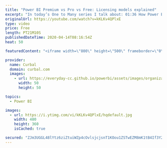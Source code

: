 ```yaml
---
title: "Power BI Premium vs Pro vs Free: Licensing models explained"
excerpt: "In today’s One to Many series I talk about: 01:36 How Power BI started 04:10 The need for a new pricing model 05:50 Power BI Free and Pro features before and after the update 08:20 Power BI Premium features 10:52 Power BI Premium roadmap 16:50 Power BI Premium pricing  Some useful links: Power BI Lite"
originalUrl: https://youtube.com/watch?v=kKLKv4QPlxE
type: video
price: Free
length: PT21M10S
publishedDateTime: 2020-04-14T08:16:54Z
heat: 50

featuredContent: "<iframe width=\"800\" height=\"500\" frameborder=\"0\" src=\"https://www.youtube.com/embed/kKLKv4QPlxE\" allow=\"accelerometer; autoplay; encrypted-media; gyroscope; picture-in-picture\" allowfullscreen></iframe>"

provider:
  name: Curbal
  domain: curbal.com
  images:
    - url: https://everyday-cc.github.io/powerbi/assets/images/organizations/curbal.com-50x50.jpg
      width: 50
      height: 50

topics:
  - Power BI

images:
  - url: https://i.ytimg.com/vi/kKLKv4QPlxE/hqdefault.jpg
    width: 480
    height: 360
    isCached: true

secured: "ZJm3UGGL48lYtz6ziZtuiWZp4cOvlsjcjsnT1KOou1ZSTwEZM8mK1tB4If3Y2ntt6eTb+DErxW00unn3FI1rgp9N/SVK9LqtlrycRAtMTQ4qKFZ4mGR+Y7lXaG6bQNOf+SE42G4y9PLOf7oysMm5Sdu2EGTWrQO8BHutbFDZzVDBFEpVqtsN7jwuBy+4ILRl3aLSs8rna8CnPZwEzdeB4s3ZacE8Zr7DMlw3L7wsV6O7XWhKxe2CefUEuoYAk1PX7eymH0ShFxy1b9oPr5pswYw8k9r83DFB3CON72Y9lWnMYUJEu0xLu+SiC60JxXubBXFTLcDm6UP7vODgmNixNVZP/RWBlOqs/IB2z/8x4chIIcZ60orguYSycWq2mLq9UoAkHAkDpjsD70mOy1WF378AuglZZ84l5Y5uiYKOq8o=;xthbHZQA8eZ1dBUoa2hnvg=="
---
```



